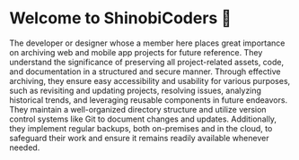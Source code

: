 
# Welcome to ShinobiCoders 🚀


The developer or designer whose a member here places great importance on archiving web and mobile app projects for future reference. They understand the significance of preserving all project-related assets, code, and documentation in a structured and secure manner. Through effective archiving, they ensure easy accessibility and usability for various purposes, such as revisiting and updating projects, resolving issues, analyzing historical trends, and leveraging reusable components in future endeavors. They maintain a well-organized directory structure and utilize version control systems like Git to document changes and updates. Additionally, they implement regular backups, both on-premises and in the cloud, to safeguard their work and ensure it remains readily available whenever needed.

